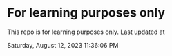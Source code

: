 # For learning purposes only
This repo is for learning purposes only.
Last updated at

Saturday, August 12, 2023 11:36:06 PM


